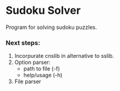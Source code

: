 # Sudoku Solver

Program for solving sudoku puzzles.

### Next steps:

1. Incorpurate cnslib in alternative to sslib.
2. Option parser:
   * path to file (-f)
   * help/usage (-h)
3. File parser
